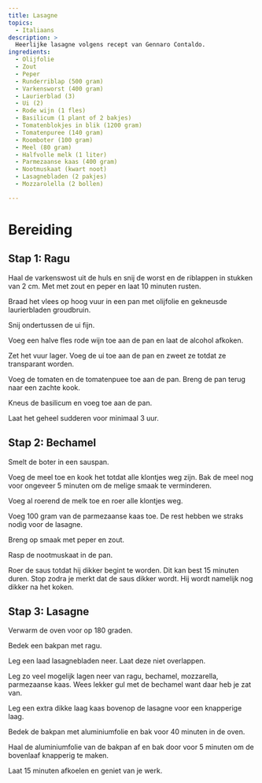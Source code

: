 ```yaml
---
title: Lasagne
topics:
  - Italiaans 
description: >
  Heerlijke lasagne volgens recept van Gennaro Contaldo. 
ingredients:
  - Olijfolie
  - Zout
  - Peper
  - Runderriblap (500 gram)
  - Varkensworst (400 gram)
  - Laurierblad (3)
  - Ui (2)
  - Rode wijn (1 fles)
  - Basilicum (1 plant of 2 bakjes)
  - Tomatenblokjes in blik (1200 gram)
  - Tomatenpuree (140 gram)
  - Roomboter (100 gram)
  - Meel (80 gram)
  - Halfvolle melk (1 liter)
  - Parmezaanse kaas (400 gram)
  - Nootmuskaat (kwart noot)
  - Lasagnebladen (2 pakjes)
  - Mozzarolella (2 bollen)

---
```


# Bereiding

## Stap 1: Ragu

Haal de varkenswost uit de huls en snij de worst en de riblappen in stukken van 2 cm. Met met zout en peper en laat 10
minuten rusten.

Braad het vlees op hoog vuur in een pan met olijfolie en gekneusde laurierbladen groudbruin.

Snij ondertussen de ui fijn.

Voeg een halve fles rode wijn toe aan de pan en laat de alcohol afkoken.

Zet het vuur lager. Voeg de ui toe aan de pan en zweet ze totdat ze transparant worden.

Voeg de tomaten en de tomatenpuee toe aan de pan. Breng de pan terug naar een zachte kook.

Kneus de basilicum en voeg toe aan de pan.

Laat het geheel sudderen voor minimaal 3 uur.

## Stap 2: Bechamel

Smelt de boter in een sauspan.

Voeg de meel toe en kook het totdat alle klontjes weg zijn. Bak de meel nog voor ongeveer 5 minuten om de melige smaak
te verminderen.

Voeg al roerend de melk toe en roer alle klontjes weg.

Voeg 100 gram van de parmezaanse kaas toe. De rest hebben we straks nodig voor de lasagne.

Breng op smaak met peper en zout.

Rasp de nootmuskaat in de pan.

Roer de saus totdat hij dikker begint te worden. Dit kan best 15 minuten duren. Stop zodra je merkt dat de saus dikker
wordt. Hij wordt namelijk nog dikker na het koken.

## Stap 3: Lasagne

Verwarm de oven voor op 180 graden.

Bedek een bakpan met ragu.

Leg een laad lasagnebladen neer. Laat deze niet overlappen.

Leg zo veel mogelijk lagen neer van ragu, bechamel, mozzarella, parmezaanse kaas. Wees lekker gul met de bechamel want
daar heb je zat van.

Leg een extra dikke laag kaas bovenop de lasagne voor een knapperige laag.

Bedek de bakpan met aluminiumfolie en bak voor 40 minuten in de oven.

Haal de aluminiumfolie van de bakpan af en bak door voor 5 minuten om de bovenlaaf knapperig te maken.

Laat 15 minuten afkoelen en geniet van je werk.
